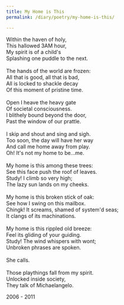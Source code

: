 ```yaml
---
title: My Home is This
permalink: /diary/poetry/my-home-is-this/

---
```

<div class="poetry">

Within the haven of holy,<br/>
This hallowed 3AM hour,<br/>
My spirit is of a child's<br/>
Splashing one puddle to the next.<br/>
<br/>
The hands of the world are frozen:<br/>
All that is good, all that is bad,<br/>
All is locked to shackle decay<br/>
Of this moment of pristine time.<br/>
<br/>
Open I heave the heavy gate<br/>
Of societal consciousness.<br/>
I blithely bound beyond the door,<br/>
Past the window of our prattle.<br/>
<br/>
I skip and shout and sing and sigh.<br/>
Too soon, the day will have her way<br/>
And call me home away from play.<br/>
Oh! It's not my home to be...me.<br/>
<br/>
My home is this among these trees:<br/>
See this face push the roof of leaves.<br/>
Study! I climb so very high;<br/>
The lazy sun lands on my cheeks.<br/>
<br/>
My home is this broken stick of oak:<br/>
See how I swing on this mailbox.<br/>
Chingk! It screams, shamed of system'd seas;<br/>
It clangs of its machinations.<br/>
<br/>
My home is this rippled old breeze:<br/>
Feel its gliding of your guiding.<br/>
Study! The wind whispers with wont;<br/>
Unbroken phrases are spoken.<br/>
<br/>
She calls.<br/>
<br/>
Those playthings fall from my spirit.<br/>
Unlocked inside society,<br/>
They talk of Michaelangelo.<br/>

<div class="poetry_date">2006 - 2011</div>


</div>
